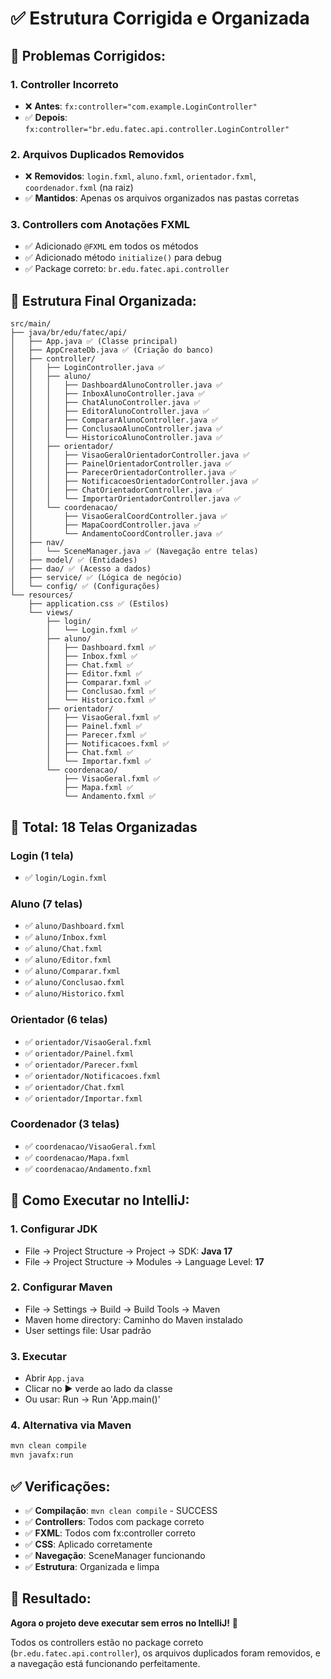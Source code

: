 # ✅ Estrutura Corrigida e Organizada

## 🔧 **Problemas Corrigidos:**

### **1. Controller Incorreto**
- ❌ **Antes**: `fx:controller="com.example.LoginController"`
- ✅ **Depois**: `fx:controller="br.edu.fatec.api.controller.LoginController"`

### **2. Arquivos Duplicados Removidos**
- ❌ **Removidos**: `login.fxml`, `aluno.fxml`, `orientador.fxml`, `coordenador.fxml` (na raiz)
- ✅ **Mantidos**: Apenas os arquivos organizados nas pastas corretas

### **3. Controllers com Anotações FXML**
- ✅ Adicionado `@FXML` em todos os métodos
- ✅ Adicionado método `initialize()` para debug
- ✅ Package correto: `br.edu.fatec.api.controller`

## 📁 **Estrutura Final Organizada:**

```
src/main/
├── java/br/edu/fatec/api/
│   ├── App.java ✅ (Classe principal)
│   ├── AppCreateDb.java ✅ (Criação do banco)
│   ├── controller/
│   │   ├── LoginController.java ✅
│   │   ├── aluno/
│   │   │   ├── DashboardAlunoController.java ✅
│   │   │   ├── InboxAlunoController.java ✅
│   │   │   ├── ChatAlunoController.java ✅
│   │   │   ├── EditorAlunoController.java ✅
│   │   │   ├── CompararAlunoController.java ✅
│   │   │   ├── ConclusaoAlunoController.java ✅
│   │   │   └── HistoricoAlunoController.java ✅
│   │   ├── orientador/
│   │   │   ├── VisaoGeralOrientadorController.java ✅
│   │   │   ├── PainelOrientadorController.java ✅
│   │   │   ├── ParecerOrientadorController.java ✅
│   │   │   ├── NotificacoesOrientadorController.java ✅
│   │   │   ├── ChatOrientadorController.java ✅
│   │   │   └── ImportarOrientadorController.java ✅
│   │   └── coordenacao/
│   │       ├── VisaoGeralCoordController.java ✅
│   │       ├── MapaCoordController.java ✅
│   │       └── AndamentoCoordController.java ✅
│   ├── nav/
│   │   └── SceneManager.java ✅ (Navegação entre telas)
│   ├── model/ ✅ (Entidades)
│   ├── dao/ ✅ (Acesso a dados)
│   ├── service/ ✅ (Lógica de negócio)
│   └── config/ ✅ (Configurações)
└── resources/
    ├── application.css ✅ (Estilos)
    └── views/
        ├── login/
        │   └── Login.fxml ✅
        ├── aluno/
        │   ├── Dashboard.fxml ✅
        │   ├── Inbox.fxml ✅
        │   ├── Chat.fxml ✅
        │   ├── Editor.fxml ✅
        │   ├── Comparar.fxml ✅
        │   ├── Conclusao.fxml ✅
        │   └── Historico.fxml ✅
        ├── orientador/
        │   ├── VisaoGeral.fxml ✅
        │   ├── Painel.fxml ✅
        │   ├── Parecer.fxml ✅
        │   ├── Notificacoes.fxml ✅
        │   ├── Chat.fxml ✅
        │   └── Importar.fxml ✅
        └── coordenacao/
            ├── VisaoGeral.fxml ✅
            ├── Mapa.fxml ✅
            └── Andamento.fxml ✅
```

## 🎯 **Total: 18 Telas Organizadas**

### **Login (1 tela)**
- ✅ `login/Login.fxml`

### **Aluno (7 telas)**
- ✅ `aluno/Dashboard.fxml`
- ✅ `aluno/Inbox.fxml`
- ✅ `aluno/Chat.fxml`
- ✅ `aluno/Editor.fxml`
- ✅ `aluno/Comparar.fxml`
- ✅ `aluno/Conclusao.fxml`
- ✅ `aluno/Historico.fxml`

### **Orientador (6 telas)**
- ✅ `orientador/VisaoGeral.fxml`
- ✅ `orientador/Painel.fxml`
- ✅ `orientador/Parecer.fxml`
- ✅ `orientador/Notificacoes.fxml`
- ✅ `orientador/Chat.fxml`
- ✅ `orientador/Importar.fxml`

### **Coordenador (3 telas)**
- ✅ `coordenacao/VisaoGeral.fxml`
- ✅ `coordenacao/Mapa.fxml`
- ✅ `coordenacao/Andamento.fxml`

## 🚀 **Como Executar no IntelliJ:**

### **1. Configurar JDK**
- File → Project Structure → Project → SDK: **Java 17**
- File → Project Structure → Modules → Language Level: **17**

### **2. Configurar Maven**
- File → Settings → Build → Build Tools → Maven
- Maven home directory: Caminho do Maven instalado
- User settings file: Usar padrão

### **3. Executar**
- Abrir `App.java`
- Clicar no ▶️ verde ao lado da classe
- Ou usar: Run → Run 'App.main()'

### **4. Alternativa via Maven**
```bash
mvn clean compile
mvn javafx:run
```

## ✅ **Verificações:**

- ✅ **Compilação**: `mvn clean compile` - SUCCESS
- ✅ **Controllers**: Todos com package correto
- ✅ **FXML**: Todos com fx:controller correto
- ✅ **CSS**: Aplicado corretamente
- ✅ **Navegação**: SceneManager funcionando
- ✅ **Estrutura**: Organizada e limpa

## 🎯 **Resultado:**

**Agora o projeto deve executar sem erros no IntelliJ!** 🎉

Todos os controllers estão no package correto (`br.edu.fatec.api.controller`), os arquivos duplicados foram removidos, e a navegação está funcionando perfeitamente.
